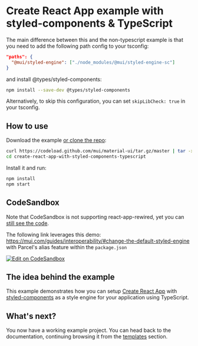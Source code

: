 # Create React App example with styled-components & TypeScript

The main difference between this and the non-typescript example is that you need to add the following path config to your tsconfig:

```json
"paths": {
  "@mui/styled-engine": ["./node_modules/@mui/styled-engine-sc"]
}
```

and install @types/styled-components:

```sh
npm install --save-dev @types/styled-components
```

Alternatively, to skip this configuration, you can set `skipLibCheck: true` in your tsconfig.

## How to use

Download the example [or clone the repo](https://github.com/mui/material-ui):

<!-- #default-branch-switch -->

```sh
curl https://codeload.github.com/mui/material-ui/tar.gz/master | tar -xz --strip=2 material-ui-master/examples/create-react-app-with-styled-components-typescript
cd create-react-app-with-styled-components-typescript
```

Install it and run:

```sh
npm install
npm start
```

## CodeSandbox

<!-- #default-branch-switch -->

Note that CodeSandbox is not supporting react-app-rewired, yet you can [still see the code](https://codesandbox.io/s/github/mui/material-ui/tree/master/examples/create-react-app-with-styled-components-typescript).

The following link leverages this demo: https://mui.com/guides/interoperability/#change-the-default-styled-engine with Parcel's alias feature within the `package.json`

[![Edit on CodeSandbox](https://codesandbox.io/static/img/play-codesandbox.svg)](https://codesandbox.io/s/styled-components-interoperability-w9z9d)

## The idea behind the example

This example demonstrates how you can setup [Create React App](https://github.com/facebookincubator/create-react-app) with [styled-components](https://styled-components.com/) as a style engine for your application using TypeScript.

## What's next?

<!-- #default-branch-switch -->

You now have a working example project.
You can head back to the documentation, continuing browsing it from the [templates](https://mui.com/getting-started/templates/) section.

